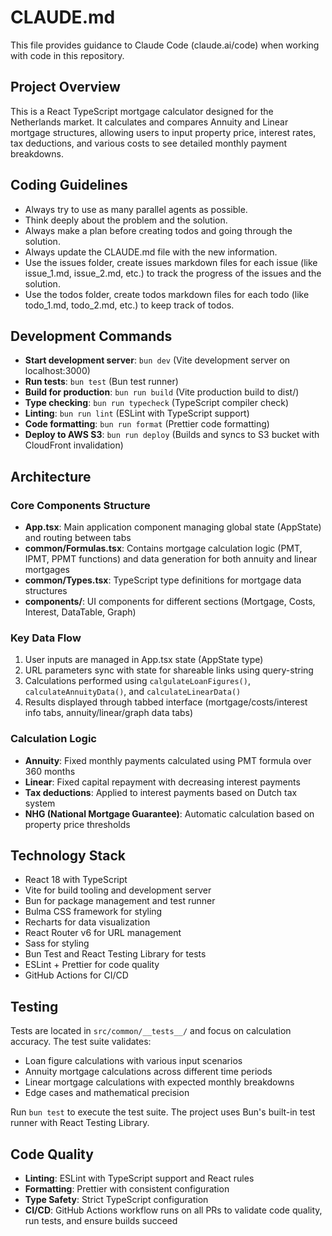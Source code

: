 # CLAUDE.md

This file provides guidance to Claude Code (claude.ai/code) when working with code in this repository.

## Project Overview

This is a React TypeScript mortgage calculator designed for the Netherlands market. It calculates and compares Annuity and Linear mortgage structures, allowing users to input property price, interest rates, tax deductions, and various costs to see detailed monthly payment breakdowns.

## Coding Guidelines

- Always try to use as many parallel agents as possible.
- Think deeply about the problem and the solution.
- Always make a plan before creating todos and going through the solution.
- Always update the CLAUDE.md file with the new information.
- Use the issues folder, create issues markdown files for each issue (like issue_1.md, issue_2.md, etc.) to track the progress of the issues and the solution.
- Use the todos folder, create todos markdown files for each todo (like todo_1.md, todo_2.md, etc.) to keep track of todos.

## Development Commands

- **Start development server**: `bun dev` (Vite development server on localhost:3000)
- **Run tests**: `bun test` (Bun test runner)
- **Build for production**: `bun run build` (Vite production build to dist/)
- **Type checking**: `bun run typecheck` (TypeScript compiler check)
- **Linting**: `bun run lint` (ESLint with TypeScript support)
- **Code formatting**: `bun run format` (Prettier code formatting)
- **Deploy to AWS S3**: `bun run deploy` (Builds and syncs to S3 bucket with CloudFront invalidation)

## Architecture

### Core Components Structure
- **App.tsx**: Main application component managing global state (AppState) and routing between tabs
- **common/Formulas.tsx**: Contains mortgage calculation logic (PMT, IPMT, PPMT functions) and data generation for both annuity and linear mortgages
- **common/Types.tsx**: TypeScript type definitions for mortgage data structures
- **components/**: UI components for different sections (Mortgage, Costs, Interest, DataTable, Graph)

### Key Data Flow
1. User inputs are managed in App.tsx state (AppState type)
2. URL parameters sync with state for shareable links using query-string
3. Calculations performed using `calgulateLoanFigures()`, `calculateAnnuityData()`, and `calculateLinearData()`
4. Results displayed through tabbed interface (mortgage/costs/interest info tabs, annuity/linear/graph data tabs)

### Calculation Logic
- **Annuity**: Fixed monthly payments calculated using PMT formula over 360 months
- **Linear**: Fixed capital repayment with decreasing interest payments
- **Tax deductions**: Applied to interest payments based on Dutch tax system
- **NHG (National Mortgage Guarantee)**: Automatic calculation based on property price thresholds

## Technology Stack

- React 18 with TypeScript
- Vite for build tooling and development server
- Bun for package management and test runner
- Bulma CSS framework for styling
- Recharts for data visualization
- React Router v6 for URL management
- Sass for styling
- Bun Test and React Testing Library for tests
- ESLint + Prettier for code quality
- GitHub Actions for CI/CD

## Testing

Tests are located in `src/common/__tests__/` and focus on calculation accuracy. The test suite validates:
- Loan figure calculations with various input scenarios
- Annuity mortgage calculations across different time periods
- Linear mortgage calculations with expected monthly breakdowns
- Edge cases and mathematical precision

Run `bun test` to execute the test suite. The project uses Bun's built-in test runner with React Testing Library.

## Code Quality

- **Linting**: ESLint with TypeScript support and React rules
- **Formatting**: Prettier with consistent configuration
- **Type Safety**: Strict TypeScript configuration
- **CI/CD**: GitHub Actions workflow runs on all PRs to validate code quality, run tests, and ensure builds succeed